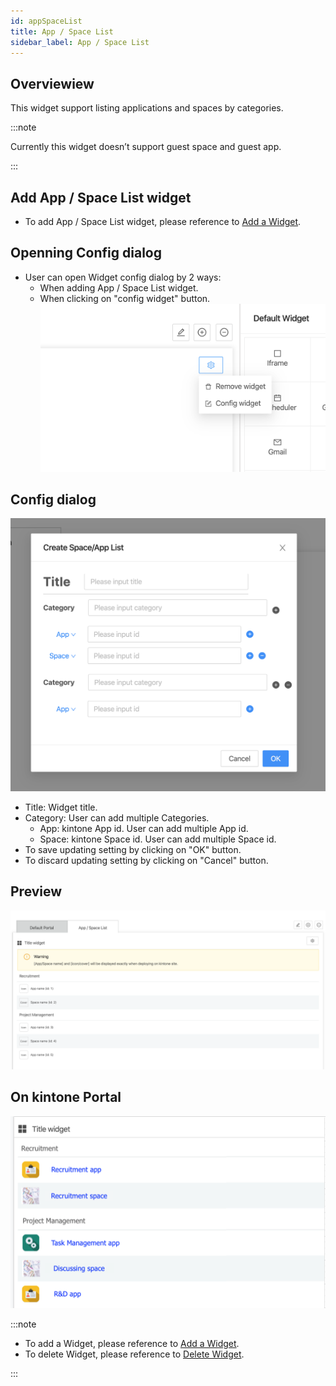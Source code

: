 ```yaml
---
id: appSpaceList
title: App / Space List
sidebar_label: App / Space List
---
```


## Overviewiew
This widget support listing applications and spaces by categories.

:::note

Currently this widget doesn’t support guest space and guest app.

:::

## Add App / Space List widget
- To add App / Space List widget, please reference to [Add a Widget](../addWidget).

## Openning Config dialog
- User can open Widget config dialog by 2 ways:
  - When adding App / Space List widget.
  - When clicking on "config widget" button.
  ![](../../../static/img/docs/widgetManagement/appSpaceList/widget-config-button.png)

## Config dialog
![](../../../static/img/docs/widgetManagement/appSpaceList/widget-config-dialog.png)
- Title: Widget title.
- Category: User can add multiple Categories.
  - App: kintone App id. User can add multiple App id.
  - Space: kintone Space id. User can add multiple Space id.
- To save updating setting by clicking on "OK" button.
- To discard updating setting by clicking on "Cancel" button.

## Preview
![](../../../static/img/docs/widgetManagement/appSpaceList/preview.png)

## On kintone Portal
![](../../../static/img/docs/widgetManagement/appSpaceList/on-kintone-portal.png)

:::note

- To add a Widget, please reference to [Add a Widget](addWidget).
- To delete Widget, please reference to [Delete Widget](deleteWidget).

:::
